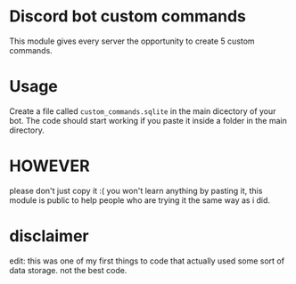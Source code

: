 # Discord bot custom commands
This module gives every server the opportunity to create 5 custom commands.

# Usage

Create a file called `custom_commands.sqlite` in the main dicectory of your bot.
The code should start working if you paste it inside a folder in the main directory.

# HOWEVER
please don't just copy it :( you won't learn anything by pasting it, this module is public to help people who are trying it the same way as i did.

# disclaimer
edit: this was one of my first things to code that actually used some sort of data storage. not the best code. 

